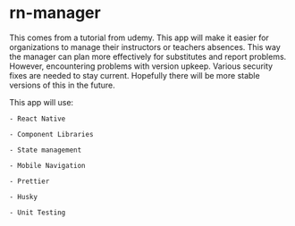 # rn-manager

This comes from a tutorial from udemy. This app will make it easier for organizations to manage their instructors or teachers absences. This way the manager can plan more effectively for substitutes and report problems. However, encountering problems with version upkeep. Various security fixes are needed to stay current. Hopefully there will be more stable versions of this in the future.

This app will use:

``` 
- React Native

- Component Libraries

- State management

- Mobile Navigation

- Prettier

- Husky

- Unit Testing
```
